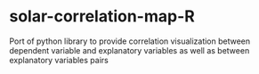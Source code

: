 # solar-correlation-map-R
Port of python library to provide correlation visualization between dependent variable and explanatory variables as well as between explanatory variables pairs

